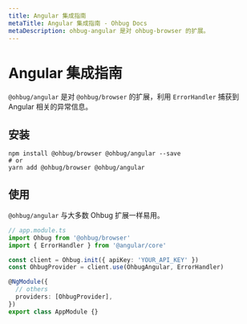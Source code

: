 ```yaml
---
title: Angular 集成指南
metaTitle: Angular 集成指南 - Ohbug Docs
metaDescription: ohbug-angular 是对 ohbug-browser 的扩展。
---
```


# Angular 集成指南

`@ohbug/angular` 是对 `@ohbug/browser` 的扩展，利用 `ErrorHandler` 捕获到 Angular 相关的异常信息。

## 安装

```shell
npm install @ohbug/browser @ohbug/angular --save
# or
yarn add @ohbug/browser @ohbug/angular
```

## 使用

`@ohbug/angular` 与大多数 Ohbug 扩展一样易用。

```typescript
// app.module.ts
import Ohbug from '@ohbug/browser'
import { ErrorHandler } from '@angular/core'

const client = Ohbug.init({ apiKey: 'YOUR_API_KEY' })
const OhbugProvider = client.use(OhbugAngular, ErrorHandler)

@NgModule({
  // others
  providers: [OhbugProvider],
})
export class AppModule {}
```



